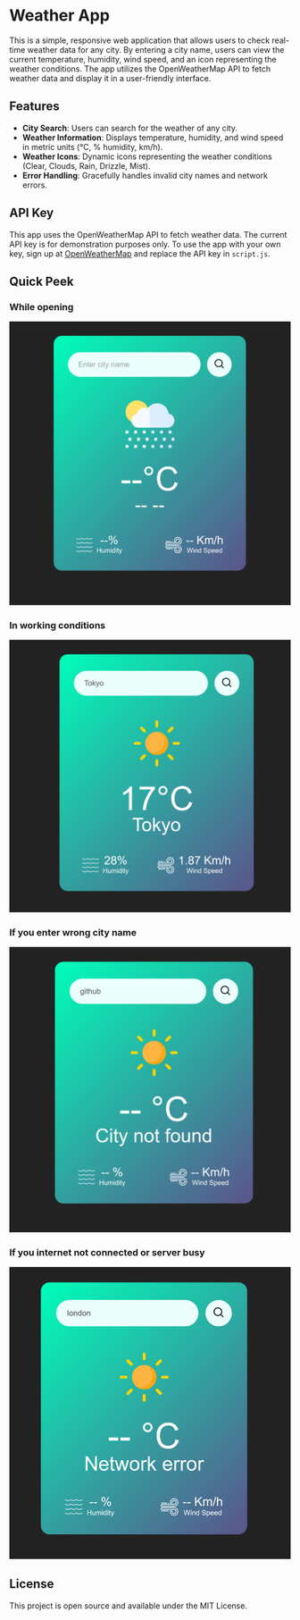 # Weather App

This is a simple, responsive web application that allows users to check real-time weather data for any city. By entering a city name, users can view the current temperature, humidity, wind speed, and an icon representing the weather conditions. The app utilizes the OpenWeatherMap API to fetch weather data and display it in a user-friendly interface.

## Features
- **City Search**: Users can search for the weather of any city.
- **Weather Information**: Displays temperature, humidity, and wind speed in metric units (°C, % humidity, km/h).
- **Weather Icons**: Dynamic icons representing the weather conditions (Clear, Clouds, Rain, Drizzle, Mist).
- **Error Handling**: Gracefully handles invalid city names and network errors.

## API Key
This app uses the OpenWeatherMap API to fetch weather data. The current API key is for demonstration purposes only. To use the app with your own key, sign up at [OpenWeatherMap](https://openweathermap.org/api) and replace the API key in `script.js`.

## Quick Peek
### While opening 
![weather-app-blank](look/blank.png)
### In working conditions 
![weather-app-working](look/working.png)
### If you enter wrong city name
![weather-app-incorrect](look/incorrect.png)
### If you internet not connected or server busy 
![weather-app-network-error](look/network-err.png)

## License
This project is open source and available under the MIT License.
